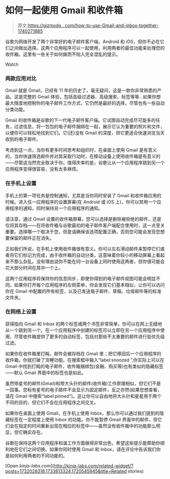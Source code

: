 # 如何一起使用 Gmail 和收件箱

> 原文:[https://gizmodo . com/how-to-use-Gmail-and-inbox-together-1740271885](https://gizmodo.com/how-to-use-gmail-and-inbox-together-1740271885)

谷歌为网络开发了两个非常好的电子邮件客户端，Android 和 iOS，但你不必在它们之间做出选择。这两个应用程序可以一起使用，利用两者的最佳功能来处理您的收件箱。这里有一些关于如何做而不陷入完全混乱的提示。

Watch

### **两款应用对比**

Gmail 就是 Gmail，已经有 11 年的历史了，毫无疑问，这是一款你非常熟悉的产品。这是完整的 Gmail 体验，包括高级过滤器、高级搜索、标签等等...如果你想最大限度地控制你的电子邮件工作方式，它仍然是最好的选择，尽管也有一些自动分类功能。

Gmail 的收件箱是谷歌的下一代电子邮件客户端。它试图自动完成尽可能多的任务，过滤信息，将一包包的电子邮件捆绑在一起，展示它认为重要的照片和文件，以便你可以轻松地找到它们。它(还)没有 Gmail 的深度，但它更适合快速浏览当天收到的电子邮件。

考虑到这一点，当你有更多时间思考和组织时，在桌面上使用 Gmail 是有意义的，当你快速筛选邮件并对其采取行动时，在移动设备上使用收件箱是有意义的——尽管这当然完全取决于你。值得庆幸的是，谷歌让从一个应用程序跳到另一个应用程序变得很容易，没有太多麻烦。

### **在手机上设置**

手机上的第一项任务是控制通知，尤其是当你同时安装了 Gmail 和收件箱应用的时候。进入任一应用程序的设置屏幕(在 Android 或 iOS 上)，你可以禁用一个应用程序的通知，同时保持另一个应用程序的通知。

请注意，通过 Gmail 设置的收件箱屏幕，您可以选择是删除被拒绝的邮件，还是仅将其存档——在将收件箱与谷歌最初的电子邮件客户端配合使用时，这一点至关重要。选择哪一个取决于您，但是请确保该选项配置正确，否则您可能会发现您想要保留的邮件正在消失。

正如我们所说，在手机上使用收件箱很有意义。你可以左右滑动邮件来暂停它们或者将它们标记为完成，由于收件箱的自动分类，这意味着你较小的移动屏幕上看起来不那么杂乱。没有理由说你不能在同一台设备上同时使用这两者，但你很可能会花大部分时间在其中一个上。

这两个应用程序将保持你的信息同步，即使你得到的电子邮件视图可能会明显不同。如果你打开每个应用程序的左侧菜单，你会发现它们基本相似，让你可以访问你在 Gmail 中配置的所有标签，以及已发送电子邮件、草稿、垃圾邮件等的标准文件夹。

### **在网络上设置**

获得指向 Gmail 和 Inbox 的两个标签或两个书签非常简单，你可以在网上无缝地从一个跳到另一个。在一个应用程序中创建的标签可以立即在另一个应用程序中使用，尽管收件箱提供了更多的自动标签，包括对那些不太重要的邮件进行低优先级过滤。

如果你在收件箱里打盹，邮件会被存档在 Gmail 里；把它移回后一个应用程序的收件箱，你就打破了贪睡功能。在搜索框中输入“label:snoozed ”,你实际上可以在 Gmail 中找到打盹的电子邮件，收件箱捆绑包(金融、购买等)也有类似的隐藏标签——默认 Gmail 界面中的标签也是如此。

虽然带星号的邮件(Gmail)和带大头针的邮件(收件箱)工作原理相似，但它们不是一回事。您标有星号的电子邮件不会显示为固定邮件，反之亦然(如果您想查看，请在 Gmail 中搜索“label:pinned”)。这让你可以自由地将大头针和星星用于两个不同的目的，但它们不会在应用程序之间交叉。

如果你在桌面上使用 Gmail，在手机上使用 Inbox，那么你可以通过我们提到的隐藏标签在一定程度上使用 Inbox 的功能。你不能暂停 Gmail 界面中的邮件，但它们会在指定的时间重新出现在相应的标签中——虽然没有收件箱中的功能那么明显，但它确实存在。

谷歌在保持这两个应用程序和谐工作方面做得非常出色，希望这些提示能帮助你顺利地在它们之间切换。如果你同时使用 Gmail 和 Inbox，请在评论中告诉我们你是如何利用两者的不同功能的。

[Open *kinja-labs.com*](http://kinja-labs.com/related-widget/?posts=1732028318,1733813324,1720545945&title=Related stories)